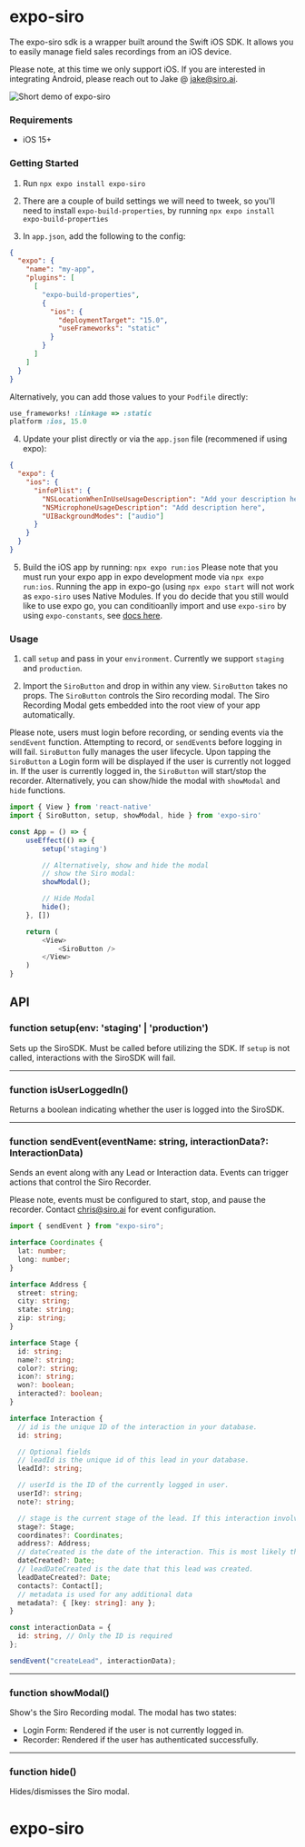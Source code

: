 # expo-siro

The expo-siro sdk is a wrapper built around the Swift iOS SDK. It allows you to easily manage field sales recordings from an iOS device.

Please note, at this time we only support iOS. If you are interested in integrating Android, please reach out to Jake @ jake@siro.ai.

![Short demo of expo-siro](demo.gif)

### Requirements

- iOS 15+

### Getting Started

1. Run `npx expo install expo-siro`

2. There are a couple of build settings we will need to tweek, so you'll need to install `expo-build-properties`, by running `npx expo install expo-build-properties`

3. In `app.json`, add the following to the config:

```json
{
  "expo": {
    "name": "my-app",
    "plugins": [
      [
        "expo-build-properties",
        {
          "ios": {
            "deploymentTarget": "15.0",
            "useFrameworks": "static"
          }
        }
      ]
    ]
  }
}
```

Alternatively, you can add those values to your `Podfile` directly:

```ruby
use_frameworks! :linkage => :static
platform :ios, 15.0
```

4. Update your plist directly or via the `app.json` file (recommened if using expo):

```json
{
  "expo": {
    "ios": {
      "infoPlist": {
        "NSLocationWhenInUseUsageDescription": "Add your description here",
        "NSMicrophoneUsageDescription": "Add description here",
        "UIBackgroundModes": ["audio"]
      }
    }
  }
}
```

5. Build the iOS app by running: `npx expo run:ios`
   Please note that you must run your expo app in expo development mode via `npx expo run:ios`. Running the app in expo-go (using `npx expo start` will not work as `expo-siro` uses Native Modules. If you do decide that you still would like to use expo go, you can conditioanlly import and use `expo-siro` by using `expo-constants`, see [docs here](https://docs.expo.dev/versions/latest/sdk/constants/#appownership).

### Usage

1. call `setup` and pass in your `environment`. Currently we support `staging` and `production`.

2. Import the `SiroButton` and drop in within any view. `SiroButton` takes no props. The `SiroButton` controls the Siro recording modal. The Siro Recording Modal gets embedded into the root view of your app automatically.

Please note, users must login before recording, or sending events via the `sendEvent` function. Attempting to record, or `sendEvent`s before logging in will fail. `SiroButton` fully manages the user lifecycle. Upon tapping the `SiroButton` a Login form will be displayed if the user is currently not logged in. If the user is currently logged in, the `SiroButton` will start/stop the recorder. Alternatively, you can show/hide the modal with `showModal` and `hide` functions.

```typescript
import { View } from 'react-native'
import { SiroButton, setup, showModal, hide } from 'expo-siro'

const App = () => {
	useEffect(() => {
		setup('staging')

		// Alternatively, show and hide the modal
		// show the Siro modal:
		showModal();

		// Hide Modal
		hide();
	}, [])

	return (
		<View>
			<SiroButton />
		</View>
	)
}
```

## API

### function setup(env: 'staging' | 'production')

Sets up the SiroSDK. Must be called before utilizing the SDK. If `setup` is not called, interactions with the SiroSDK will fail.

---

### function isUserLoggedIn()

Returns a boolean indicating whether the user is logged into the SiroSDK.

---

### function sendEvent(eventName: string, interactionData?: InteractionData)

Sends an event along with any Lead or Interaction data. Events can trigger actions that control the Siro Recorder.

Please note, events must be configured to start, stop, and pause the recorder. Contact chris@siro.ai for event configuration.



```typescript
import { sendEvent } from "expo-siro";

interface Coordinates {
  lat: number;
  long: number;
}

interface Address {
  street: string;
  city: string;
  state: string;
  zip: string;
}

interface Stage {
  id: string;
  name?: string;
  color?: string;
  icon?: string;
  won?: boolean;
  interacted?: boolean;
}

interface Interaction {
  // id is the unique ID of the interaction in your database.
  id: string;

  // Optional fields
  // leadId is the unique id of this lead in your database.
  leadId?: string;

  // userId is the ID of the currently logged in user.
  userId?: string;
  note?: string;

  // stage is the current stage of the lead. If this interaction involved a stage change, use the stage that the lead was changed to.
  stage?: Stage;
  coordinates?: Coordinates;
  address?: Address;
  // dateCreated is the date of the interaction. This is most likely the current date.
  dateCreated?: Date;
  // leadDateCreated is the date that this lead was created.
  leadDateCreated?: Date;
  contacts?: Contact[];
  // metadata is used for any additional data
  metadata?: { [key: string]: any };
}

const interactionData = {
  id: string, // Only the ID is required
};

sendEvent("createLead", interactionData);
```

---

### function showModal()

Show's the Siro Recording modal. The modal has two states:

- Login Form: Rendered if the user is not currently logged in.
- Recorder: Rendered if the user has authenticated successfully.

---

### function hide()

Hides/dismisses the Siro modal.

# expo-siro
